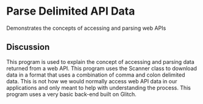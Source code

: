# Parse Delimited API Data

 Demonstrates the concepts of accessing and parsing web APIs

## Discussion

This program is used to explain the concept of accessing and parsing data returned from a web API. This program uses the Scanner class to download data in a format that uses a combination of comma and colon delimited data. This is not how we would normally access web API data in our applications and only meant to help with understanding the process. This program uses a very basic back-end built on Glitch.
